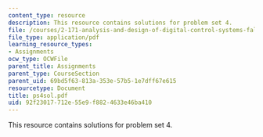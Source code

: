 ```yaml
---
content_type: resource
description: This resource contains solutions for problem set 4.
file: /courses/2-171-analysis-and-design-of-digital-control-systems-fall-2006/92f23017712e55e9f8824633e46ba410_ps4sol.pdf
file_type: application/pdf
learning_resource_types:
- Assignments
ocw_type: OCWFile
parent_title: Assignments
parent_type: CourseSection
parent_uid: 69bd5f63-813a-353e-57b5-1e7dff67e615
resourcetype: Document
title: ps4sol.pdf
uid: 92f23017-712e-55e9-f882-4633e46ba410
---
```

This resource contains solutions for problem set 4.

